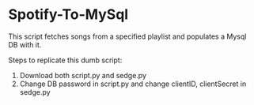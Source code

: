 # Spotify-To-MySql
This script fetches songs from a specified playlist and populates a Mysql DB with it.

Steps to replicate this dumb script:
1. Download both script.py and sedge.py
2. Change DB password in script.py and change clientID, clientSecret in sedge.py
